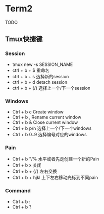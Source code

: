 # Term2
TODO

## Tmux快捷键
### Session
- tmux new -s SESSION_NAME
- ctrl + b + $  重命名
- ctrl + b + s  选择新的session
- ctrl + b + d  detach session
- ctrl + b + (/) 选择上一个/下一个session

### Windows
- Ctrl + b c Create window
- Ctrl + b , Rename current window
- Ctrl + b & Close current window
- Ctrl + b p/n 选择上一个/下一个windows
- Ctrl + b 0..9 选择编号对应的windows


### Pain
- Ctrl + b "/% 水平或者先走创建一个新的Pain
- Ctrl + b x 关闭
- Ctrl + b + {/} 左右交换
- Ctrl + b + hjkl 上下左右移动光标到不同pain


### Command
- Ctrl + b :
- Ctrl + b ?
